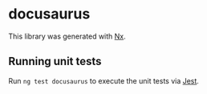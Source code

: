 # docusaurus

This library was generated with [Nx](https://nx.dev).

## Running unit tests

Run `ng test docusaurus` to execute the unit tests via [Jest](https://jestjs.io).
